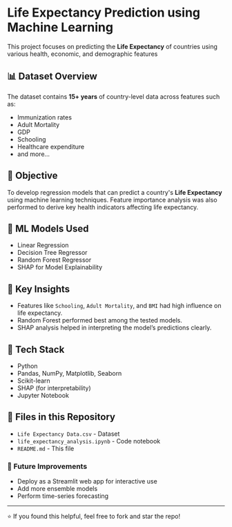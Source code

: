 # Life Expectancy Prediction using Machine Learning

This project focuses on predicting the **Life Expectancy** of countries using various health, economic, and demographic features

## 📊 Dataset Overview
The dataset contains **15+ years** of country-level data across features such as:
- Immunization rates
- Adult Mortality
- GDP
- Schooling
- Healthcare expenditure
- and more...

## 🧠 Objective
To develop regression models that can predict a country's **Life Expectancy** using machine learning techniques. Feature importance analysis was also performed to derive key health indicators affecting life expectancy.

## 🧪 ML Models Used
- Linear Regression
- Decision Tree Regressor
- Random Forest Regressor
- SHAP for Model Explainability

## 🧾 Key Insights
- Features like `Schooling`, `Adult Mortality`, and `BMI` had high influence on life expectancy.
- Random Forest performed best among the tested models.
- SHAP analysis helped in interpreting the model’s predictions clearly.

## 🧰 Tech Stack
- Python
- Pandas, NumPy, Matplotlib, Seaborn
- Scikit-learn
- SHAP (for interpretability)
- Jupyter Notebook

## 📁 Files in this Repository
- `Life Expectancy Data.csv` - Dataset
- `life_expectancy_analysis.ipynb` - Code notebook
- `README.md` - This file


### 📌 Future Improvements
- Deploy as a Streamlit web app for interactive use
- Add more ensemble models
- Perform time-series forecasting

---

⭐️ If you found this helpful, feel free to fork and star the repo!
